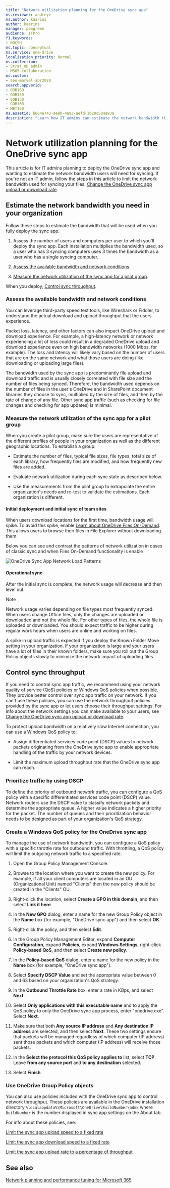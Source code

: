 ```yaml
---
title: "Network utilization planning for the OneDrive sync app"
ms.reviewer: andreye
ms.author: kaarins
author: kaarins
manager: pamgreen
audience: ITPro
f1.keywords:
- NOCSH
ms.topic: conceptual
ms.service: one-drive
localization_priority: Normal
ms.collection: 
- Strat_OD_admin
- M365-collaboration
ms.custom:
- seo-marvel-apr2020
search.appverid:
- ODB160
- ODB150
- GOB150
- GOB160
- MET150
ms.assetid: b664e743-ae8b-4a93-aefd-1b20c584a93a
description: "Learn how IT admins can estimate the network bandwidth that users will need to sync their files with the OneDrive sync app."
---
```


# Network utilization planning for the OneDrive sync app

This article is for IT admins planning to deploy the OneDrive sync app and wanting to estimate the network bandwidth users will need for syncing. If you're not an IT admin, follow the steps in this article to limit the network bandwidth used for syncing your files: [Change the OneDrive sync app upload or download rate](https://support.office.com/article/71cc69da-2371-4981-8cc8-b4558bdda56e).
  
## Estimate the network bandwidth you need in your organization

Follow these steps to estimate the bandwidth that will be used when you fully deploy the sync app.
  
1. Assess the number of users and computers per user to which you'll deploy the sync app. Each installation multiplies the bandwidth used, so a user who has 3 syncing computers uses 3 times the bandwidth as a user who has a single syncing computer.
    
2. [Assess the available bandwidth and network conditions](network-utilization-planning.md#AssessAvailableBandwidth).
    
3. [Measure the network utilization of the sync app for a pilot group](network-utilization-planning.md#MeasureNetworkUtilization).
    
When you deploy, [Control sync throughput](network-utilization-planning.md#ControlSyncThroughput).
  
### Assess the available bandwidth and network conditions
<a name="AssessAvailableBandwidth"> </a>

You can leverage third-party speed test tools, like Wireshark or Fiddler, to understand the actual download and upload throughput that the users experience. 
  
Packet loss, latency, and other factors can also impact OneDrive upload and download experience. For example, a high-latency network or network experiencing a lot of loss could result in a degraded OneDrive upload and download experience even on high bandwidth networks (1000 Mbps, for example). The loss and latency will likely vary based on the number of users that are on the same network and what those users are doing (like downloading or uploading large files).
  
The bandwidth used by the sync app is predominantly file upload and download traffic and is usually closely correlated with file size and the number of files being synced. Therefore, the bandwidth used depends on the number of files in the user's OneDrive and in SharePoint document libraries they choose to sync, multiplied by the size of files, and then by the rate of change of any file. Other sync app traffic (such as checking for file changes and checking for app updates) is minimal.
  
### Measure the network utilization of the sync app for a pilot group
<a name="MeasureNetworkUtilization"> </a>

When you create a pilot group, make sure the users are representative of the different profiles of people in your organization as well as the different geographic locations. To establish a group:
  
- Estimate the number of files, typical file sizes, file types, total size of each library, how frequently files are modified, and how frequently new files are added.
    
- Evaluate network utilization during each sync state as described below.
    
- Use the measurements from the pilot group to extrapolate the entire organization's needs and re-test to validate the estimations. Each organization is different.
    
#### Initial deployment and initial sync of team sites

When users download locations for the first time, bandwidth usage will spike. To avoid this spike, enable [Learn about OneDrive Files On-Demand](https://support.office.com/article/0e6860d3-d9f3-4971-b321-7092438fb38e). This allows users to browse their files in File Explorer without downloading them.
  
Below you can see and contrast the patterns of network utilization in cases of classic sync and when Files On-Demand functionality is enable
  
![OneDrive Sync App Network Load Patterns](media/6c03ed78-0575-454a-9cf0-989c7ae7451a.png)
  
#### Operational sync

After the initial sync is complete, the network usage will decrease and then level out. 
  
> [!NOTE]
> Network usage varies depending on file types most frequently synced. When users change Office files, only the changes are uploaded or downloaded and not the whole file. For other types of files, the whole file is uploaded or downloaded. You should expect traffic to be higher during regular work hours when users are online and working on files. 

A spike in upload traffic is expected if you deploy the Known Folder Move setting in your organization. If your organization is large and your users have a lot of files in their known folders, make sure you roll out the Group Policy objects slowly to minimize the network impact of uploading files.
  
## Control sync throughput
<a name="ControlSyncThroughput"> </a>

If you need to control sync app traffic, we recommend using your network quality of service (QoS) policies or Windows QoS policies when possible. They provide better control over sync app traffic on your network. If you can't use these policies, you can use the network throughput policies provided by the sync app or let users choose their throughput settings. For info about the network settings you can make available to your users, see [Change the OneDrive sync app upload or download rate](https://support.office.com/article/71cc69da-2371-4981-8cc8-b4558bdda56e).
  
To protect upload bandwidth on a relatively slow Internet connection, you can use a Windows QoS policy to:
  
- Assign differentiated services code point (DSCP) values to network packets originating from the OneDrive sync app to enable appropriate handling of the traffic by your network devices. 
    
- Limit the maximum upload throughput rate that the OneDrive sync app can reach.
    
### Prioritize traffic by using DSCP

To define the priority of outbound network traffic, you can configure a QoS policy with a specific differentiated services code point (DSCP) value. Network routers use the DSCP value to classify network packets and determine the appropriate queue. A higher value indicates a higher priority for the packet. The number of queues and their prioritization behavior needs to be designed as part of your organization's QoS strategy.
  
### Create a Windows QoS policy for the OneDrive sync app

To manage the use of network bandwidth, you can configure a QoS policy with a specific throttle rate for outbound traffic. With throttling, a QoS policy will limit the outgoing network traffic to a specified rate.
  
1. Open the Group Policy Management Console.
    
2. Browse to the location where you want to create the new policy. For example, if all your client computers are located in an OU (Organizational Unit) named "Clients" then the new policy should be created in the "Clients" OU. 
    
3. Right-click the location, select **Create a GPO in this domain**, and then select **Link it here**. 
    
4. In the **New GPO** dialog, enter a name for the new Group Policy object in the **Name** box (for example, "OneDrive sync app") and then select **OK**. 
    
5. Right-click the policy, and then select **Edit**. 
    
6. In the Group Policy Management Editor, expand **Computer Configuration**, expand **Policies**, expand **Windows Settings**, right-click **Policy-based QoS**, and then select **Create new policy**. 
    
7. In the **Policy-based QoS** dialog, enter a name for the new policy in the **Name** box (for example, "OneDrive sync app"). 
    
8. Select **Specify DSCP Value** and set the appropriate value between 0 and 63 based on your organization's QoS strategy. 
    
9. In the **Outbound Throttle Rate** box, enter a rate in KBps, and select **Next**. 
    
10. Select **Only applications with this executable name** and to apply the QoS policy to only the OneDrive sync app process, enter "onedrive.exe". Select **Next**. 
    
11. Make sure that both **Any source IP address** and **Any destination IP address** are selected, and then select **Next**. These two settings ensure that packets will be managed regardless of which computer (IP address) sent those packets and which computer (IP address) will receive those packets. 
    
12. In the **Select the protocol this QoS policy applies to** list, select **TCP**. Leave **from any source port** and **to any destination** selected.

13. Select **Finish**.
    
### Use OneDrive Group Policy objects

You can also use policies included with the OneDrive sync app to control network throughput. These policies are available in the OneDrive installation directory `%localappdata%\Microsoft\OneDrive\BuildNumber\adm\` where `BuildNumber` is the number displayed in sync app settings on the About tab.
  
For info about these policies, see:
  
[Limit the sync app upload speed to a fixed rate](use-group-policy.md#limit-the-sync-app-upload-speed-to-a-fixed-rate)
  
[Limit the sync app download speed to a fixed rate](use-group-policy.md#limit-the-sync-app-download-speed-to-a-fixed-rate)
  
[Limit the sync app upload rate to a percentage of throughput](use-group-policy.md#limit-the-sync-app-upload-rate-to-a-percentage-of-throughput)
  
## See also
<a name="ControlSyncThroughput"> </a>

[Network planning and performance tuning for Microsoft 365](/office365/enterprise/network-planning-and-performance)

